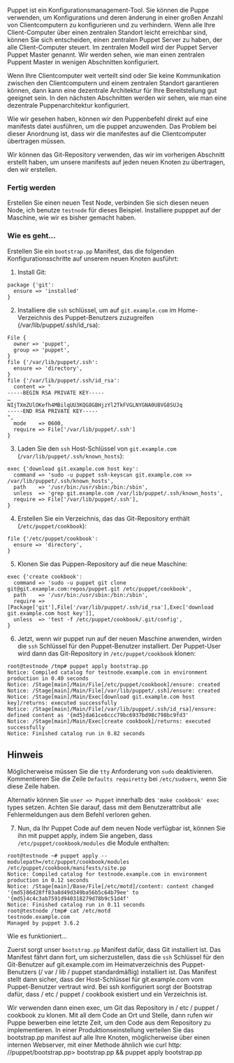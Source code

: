 Puppet ist ein Konfigurationsmanagement-Tool. Sie können die Puppe verwenden, um Konfigurations und deren änderung in einer großen Anzahl von Clientcomputern zu konfigurieren und zu verhindern.
Wenn alle Ihre Client-Computer über einen zentralen Standort leicht erreichbar sind, können Sie sich entscheiden, einen zentralen Puppet Server zu haben, der alle Client-Computer steuert. 
Im zentralen Modell wird der Puppet Server Puppet Master genannt.
Wir werden sehen, wie man einen zentralen Puppent Master in wenigen Abschnitten konfiguriert.

Wenn Ihre Clientcomputer weit verteilt sind oder Sie keine Kommunikation zwischen den Clientcomputern und einem zentralen Standort garantieren können, dann kann eine dezentrale Architektur für Ihre Bereitstellung gut geeignet sein. 
In den nächsten Abschnitten werden wir sehen, wie man eine dezentrale Puppenarchitektur konfiguriert.

Wie wir gesehen haben, können wir den Puppenbefehl direkt auf eine manifests datei ausführen, um die puppet anzuwenden. Das Problem bei dieser Anordnung ist, dass wir die manifestes auf die Clientcomputer übertragen müssen.

Wir können das Git-Repository verwenden, das wir im vorherigen Abschnitt erstellt haben, um unsere manifests auf jeden neuen Knoten zu übertragen, den wir erstellen.

### Fertig werden

Erstellen Sie einen neuen Test Node, verbinden Sie sich diesen neuen Node, ich benutze `testnode` für dieses Beispiel. 
Installiere pupppet auf der Maschine, wie wir es bisher gemacht haben.

### Wie es geht...

Erstellen Sie ein `bootstrap.pp` Manifest, das die folgenden Konfigurationsschritte auf unserem neuen Knoten ausführt:

1. Install Git:
```
package {'git':
  ensure => 'installed'
}
```

2. Installiere die `ssh` schlüssel, um auf `git.example.com` im Home-Verzeichnis des Puppet-Benutzers zuzugreifen (/var/lib/puppet/.ssh/id_rsa):
```
File {
  owner => 'puppet',
  group => 'puppet',
}
file {'/var/lib/puppet/.ssh':
  ensure => 'directory',
}
file {'/var/lib/puppet/.ssh/id_rsa':
  content => "
-----BEGIN RSA PRIVATE KEY-----
…
NIjTXmZUlOKefh4MBilqUU3KQG8GBHjzYl2TkFVGLNYGNA0U8VG8SUJq
-----END RSA PRIVATE KEY-----
",
  mode    => 0600,
  require => File['/var/lib/puppet/.ssh']
}
```

3. Laden Sie den `ssh` Host-Schlüssel von `git.example.com` (`/var/lib/puppet/.ssh/known_hosts`):
``` 
exec {'download git.example.com host key': 
  command => 'sudo -u puppet ssh-keyscan git.example.com >> /var/lib/puppet/.ssh/known_hosts',
  path    => '/usr/bin:/usr/sbin:/bin:/sbin',
  unless  => 'grep git.example.com /var/lib/puppet/.ssh/known_hosts',
  require => File['/var/lib/puppet/.ssh'],
}
```

4. Erstellen Sie ein Verzeichnis, das das Git-Repository enthält (`/etc/puppet/cookbook`):
```
file {'/etc/puppet/cookbook':
  ensure => 'directory',
}
```

5. Klonen Sie das Puppen-Repository auf die neue Maschine:
```
exec {'create cookbook':
  command => 'sudo -u puppet git clone git@git.example.com:repos/puppet.git /etc/puppet/cookbook',
  path    => '/usr/bin:/usr/sbin:/bin:/sbin',
  require => [Package['git'],File['/var/lib/puppet/.ssh/id_rsa'],Exec['download git.example.com host key']],
  unless  => 'test -f /etc/puppet/cookbook/.git/config',
}
```

6. Jetzt, wenn wir puppet run auf der neuen Maschine anwenden, wirden die `ssh` Schlüssel für den Puppet-Benutzer installiert. 
Der Puppet-User wird dann das Git-Repository in `/etc/puppet/cookbook` klonen:
```
root@testnode /tmp# puppet apply bootstrap.pp 
Notice: Compiled catalog for testnode.example.com in environment production in 0.40 seconds
Notice: /Stage[main]/Main/File[/etc/puppet/cookbook]/ensure: created
Notice: /Stage[main]/Main/File[/var/lib/puppet/.ssh]/ensure: created
Notice: /Stage[main]/Main/Exec[download git.example.com host key]/returns: executed successfully
Notice: /Stage[main]/Main/File[/var/lib/puppet/.ssh/id_rsa]/ensure: defined content as '{md5}da61ce6ccc79bc6937bd98c798bc9fd3'
Notice: /Stage[main]/Main/Exec[create cookbook]/returns: executed successfully
Notice: Finished catalog run in 0.82 seconds
```

## Hinweis

Möglicherweise müssen Sie die `tty` Anforderung von `sudo` deaktivieren. 
Kommentieren Sie die Zeile `Defaults requiretty` bei `/etc/sudoers`, wenn Sie diese Zeile haben.

Alternativ können Sie `user => Puppet` innerhalb des `'make cookbook' exec` types setzen. 
Achten Sie darauf, dass mit dem Benutzerattribut alle Fehlermeldungen aus dem Befehl verloren gehen.

7. Nun, da Ihr Puppet Code auf dem neuen Node verfügbar ist, können Sie ihn mit puppet apply, indem Sie angeben, dass `/etc/puppet/cookbook/modules` die Module enthalten:
```
root@testnode ~# puppet apply --modulepath=/etc/puppet/cookbook/modules /etc/puppet/cookbook/manifests/site.pp 
Notice: Compiled catalog for testnode.example.com in environment production in 0.12 seconds
Notice: /Stage[main]/Base/File[/etc/motd]/content: content changed '{md5}86d28ff83a8d49d349ba56b5c64b79ee' to '{md5}4c4c3ab7591d940318279d78b9c51d4f'
Notice: Finished catalog run in 0.11 seconds
root@testnode /tmp# cat /etc/motd
testnode.example.com
Managed by puppet 3.6.2

```

Wie es funktioniert...

Zuerst sorgt unser `bootstrap.pp` Manifest dafür, dass Git installiert ist. Das Manifest fährt dann fort, um sicherzustellen, dass die `ssh` Schlüssel für den Git-Benutzer auf git.example.com im Heimatverzeichnis des Puppet-Benutzers (/ var / lib / puppet standardmäßig) installiert ist. Das Manifest stellt dann sicher, dass der Host-Schlüssel für git.example.com vom Puppet-Benutzer vertraut wird. Bei ssh konfiguriert sorgt der Bootstrap dafür, dass / etc / puppet / cookbook existiert und ein Verzeichnis ist.

Wir verwenden dann einen exec, um Git das Repository in / etc / puppet / cookbook zu klonen. Mit all dem Code an Ort und Stelle, dann rufen wir Puppe bewerben eine letzte Zeit, um den Code aus dem Repository zu implementieren. In einer Produktionseinstellung verteilen Sie das bootstrap.pp manifest auf alle Ihre Knoten, möglicherweise über einen internen Webserver, mit einer Methode ähnlich wie curl http: //puppet/bootstrap.pp> bootstrap.pp && puppet apply bootstrap.pp